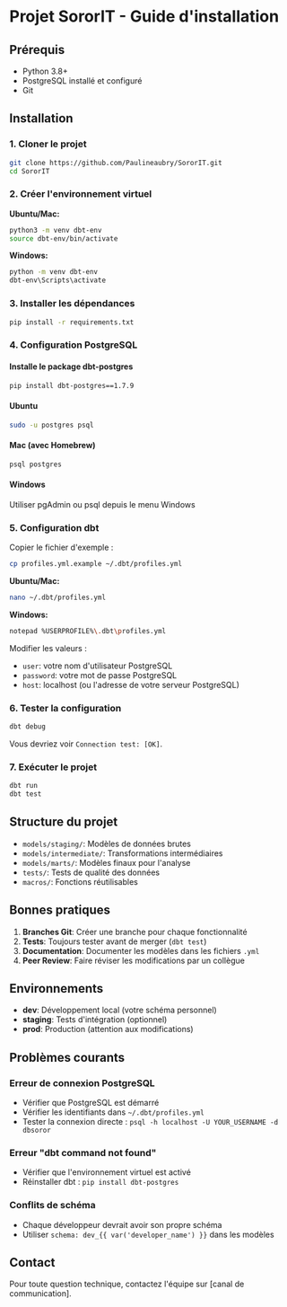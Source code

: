 # Projet SororIT - Guide d'installation

## Prérequis
- Python 3.8+
- PostgreSQL installé et configuré
- Git

## Installation

### 1. Cloner le projet
```bash
git clone https://github.com/Paulineaubry/SororIT.git
cd SororIT
```

### 2. Créer l'environnement virtuel

**Ubuntu/Mac:**
```bash
python3 -m venv dbt-env
source dbt-env/bin/activate
```

**Windows:**
```bash
python -m venv dbt-env
dbt-env\Scripts\activate
```

### 3. Installer les dépendances
```bash
pip install -r requirements.txt
```

### 4. Configuration PostgreSQL

#### Installe le package dbt-postgres
```bash
pip install dbt-postgres==1.7.9
```

#### Ubuntu
```bash
sudo -u postgres psql
```

#### Mac (avec Homebrew)
```bash
psql postgres
```

#### Windows
Utiliser pgAdmin ou psql depuis le menu Windows


### 5. Configuration dbt

Copier le fichier d'exemple :
```bash
cp profiles.yml.example ~/.dbt/profiles.yml
```

**Ubuntu/Mac:**
```bash
nano ~/.dbt/profiles.yml
```

**Windows:**
```bash
notepad %USERPROFILE%\.dbt\profiles.yml
```

Modifier les valeurs :
- `user`: votre nom d'utilisateur PostgreSQL
- `password`: votre mot de passe PostgreSQL
- `host`: localhost (ou l'adresse de votre serveur PostgreSQL)

### 6. Tester la configuration
```bash
dbt debug
```

Vous devriez voir `Connection test: [OK]`.

### 7. Exécuter le projet
```bash
dbt run
dbt test
```

## Structure du projet

- `models/staging/`: Modèles de données brutes
- `models/intermediate/`: Transformations intermédiaires
- `models/marts/`: Modèles finaux pour l'analyse
- `tests/`: Tests de qualité des données
- `macros/`: Fonctions réutilisables

## Bonnes pratiques

1. **Branches Git**: Créer une branche pour chaque fonctionnalité
2. **Tests**: Toujours tester avant de merger (`dbt test`)
3. **Documentation**: Documenter les modèles dans les fichiers `.yml`
4. **Peer Review**: Faire réviser les modifications par un collègue

## Environnements

- **dev**: Développement local (votre schéma personnel)
- **staging**: Tests d'intégration (optionnel)
- **prod**: Production (attention aux modifications)

## Problèmes courants

### Erreur de connexion PostgreSQL
- Vérifier que PostgreSQL est démarré
- Vérifier les identifiants dans `~/.dbt/profiles.yml`
- Tester la connexion directe : `psql -h localhost -U YOUR_USERNAME -d dbsoror`

### Erreur "dbt command not found"
- Vérifier que l'environnement virtuel est activé
- Réinstaller dbt : `pip install dbt-postgres`

### Conflits de schéma
- Chaque développeur devrait avoir son propre schéma
- Utiliser `schema: dev_{{ var('developer_name') }}` dans les modèles

## Contact

Pour toute question technique, contactez l'équipe sur [canal de communication].
